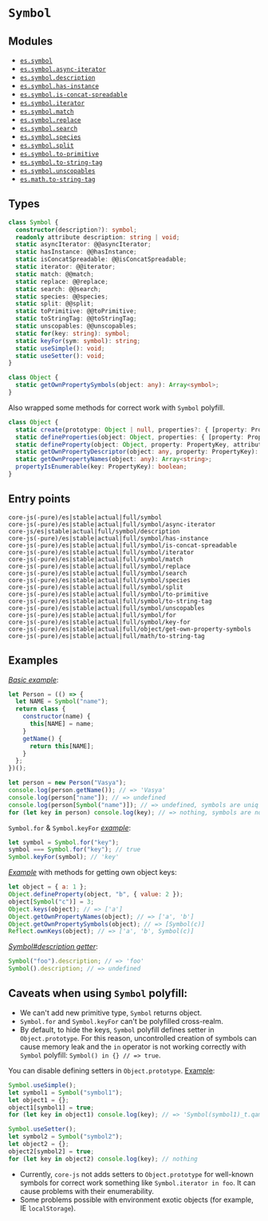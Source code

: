 # `Symbol`

## Modules

- [`es.symbol`](/packages/core-js/modules/es.symbol.js)
- [`es.symbol.async-iterator`](/packages/core-js/modules/es.symbol.async-iterator.js)
- [`es.symbol.description`](/packages/core-js/modules/es.symbol.description.js)
- [`es.symbol.has-instance`](/packages/core-js/modules/es.symbol.has-instance.js)
- [`es.symbol.is-concat-spreadable`](/packages/core-js/modules/es.symbol.is-concat-spreadable.js)
- [`es.symbol.iterator`](/packages/core-js/modules/es.symbol.iterator.js)
- [`es.symbol.match`](/packages/core-js/modules/es.symbol.match.js)
- [`es.symbol.replace`](/packages/core-js/modules/es.symbol.replace.js)
- [`es.symbol.search`](/packages/core-js/modules/es.symbol.search.js)
- [`es.symbol.species`](/packages/core-js/modules/es.symbol.species.js)
- [`es.symbol.split`](/packages/core-js/modules/es.symbol.split.js)
- [`es.symbol.to-primitive`](/packages/core-js/modules/es.symbol.to-primitive.js)
- [`es.symbol.to-string-tag`](/packages/core-js/modules/es.symbol.to-string-tag.js)
- [`es.symbol.unscopables`](/packages/core-js/modules/es.symbol.unscopables.js)
- [`es.math.to-string-tag`](/packages/core-js/modules/es.math.to-string-tag.js)

## Types

```ts
class Symbol {
  constructor(description?): symbol;
  readonly attribute description: string | void;
  static asyncIterator: @@asyncIterator;
  static hasInstance: @@hasInstance;
  static isConcatSpreadable: @@isConcatSpreadable;
  static iterator: @@iterator;
  static match: @@match;
  static replace: @@replace;
  static search: @@search;
  static species: @@species;
  static split: @@split;
  static toPrimitive: @@toPrimitive;
  static toStringTag: @@toStringTag;
  static unscopables: @@unscopables;
  static for(key: string): symbol;
  static keyFor(sym: symbol): string;
  static useSimple(): void;
  static useSetter(): void;
}

class Object {
  static getOwnPropertySymbols(object: any): Array<symbol>;
}
```

Also wrapped some methods for correct work with `Symbol` polyfill.

```ts
class Object {
  static create(prototype: Object | null, properties?: { [property: PropertyKey]: PropertyDescriptor }): Object;
  static defineProperties(object: Object, properties: { [property: PropertyKey]: PropertyDescriptor })): Object;
  static defineProperty(object: Object, property: PropertyKey, attributes: PropertyDescriptor): Object;
  static getOwnPropertyDescriptor(object: any, property: PropertyKey): PropertyDescriptor | void;
  static getOwnPropertyNames(object: any): Array<string>;
  propertyIsEnumerable(key: PropertyKey): boolean;
}
```

## Entry points

```
core-js(-pure)/es|stable|actual|full/symbol
core-js(-pure)/es|stable|actual|full/symbol/async-iterator
core-js/es|stable|actual|full/symbol/description
core-js(-pure)/es|stable|actual|full/symbol/has-instance
core-js(-pure)/es|stable|actual|full/symbol/is-concat-spreadable
core-js(-pure)/es|stable|actual|full/symbol/iterator
core-js(-pure)/es|stable|actual|full/symbol/match
core-js(-pure)/es|stable|actual|full/symbol/replace
core-js(-pure)/es|stable|actual|full/symbol/search
core-js(-pure)/es|stable|actual|full/symbol/species
core-js(-pure)/es|stable|actual|full/symbol/split
core-js(-pure)/es|stable|actual|full/symbol/to-primitive
core-js(-pure)/es|stable|actual|full/symbol/to-string-tag
core-js(-pure)/es|stable|actual|full/symbol/unscopables
core-js(-pure)/es|stable|actual|full/symbol/for
core-js(-pure)/es|stable|actual|full/symbol/key-for
core-js(-pure)/es|stable|actual|full/object/get-own-property-symbols
core-js(-pure)/es|stable|actual|full/math/to-string-tag
```

## Examples

[_Basic example_](https://goo.gl/BbvWFc):

```js
let Person = (() => {
  let NAME = Symbol("name");
  return class {
    constructor(name) {
      this[NAME] = name;
    }
    getName() {
      return this[NAME];
    }
  };
})();

let person = new Person("Vasya");
console.log(person.getName()); // => 'Vasya'
console.log(person["name"]); // => undefined
console.log(person[Symbol("name")]); // => undefined, symbols are uniq
for (let key in person) console.log(key); // => nothing, symbols are not enumerable
```

`Symbol.for` & `Symbol.keyFor` [_example_](https://goo.gl/0pdJjX):

```js
let symbol = Symbol.for("key");
symbol === Symbol.for("key"); // true
Symbol.keyFor(symbol); // 'key'
```

[_Example_](https://goo.gl/mKVOQJ) with methods for getting own object keys:

```js
let object = { a: 1 };
Object.defineProperty(object, "b", { value: 2 });
object[Symbol("c")] = 3;
Object.keys(object); // => ['a']
Object.getOwnPropertyNames(object); // => ['a', 'b']
Object.getOwnPropertySymbols(object); // => [Symbol(c)]
Reflect.ownKeys(object); // => ['a', 'b', Symbol(c)]
```

[_Symbol#description getter_](https://goo.gl/MWizfc):

```js
Symbol("foo").description; // => 'foo'
Symbol().description; // => undefined
```

## Caveats when using `Symbol` polyfill:

- We can't add new primitive type, `Symbol` returns object.
- `Symbol.for` and `Symbol.keyFor` can't be polyfilled cross-realm.
- By default, to hide the keys, `Symbol` polyfill defines setter in `Object.prototype`. For this reason, uncontrolled creation of symbols can cause memory leak and the `in` operator is not working correctly with `Symbol` polyfill: `Symbol() in {} // => true`.

You can disable defining setters in `Object.prototype`. [Example](https://goo.gl/N5UD7J):

```js
Symbol.useSimple();
let symbol1 = Symbol("symbol1");
let object1 = {};
object1[symbol1] = true;
for (let key in object1) console.log(key); // => 'Symbol(symbol1)_t.qamkg9f3q', w/o native Symbol

Symbol.useSetter();
let symbol2 = Symbol("symbol2");
let object2 = {};
object2[symbol2] = true;
for (let key in object2) console.log(key); // nothing
```

- Currently, `core-js` not adds setters to `Object.prototype` for well-known symbols for correct work something like `Symbol.iterator in foo`. It can cause problems with their enumerability.
- Some problems possible with environment exotic objects (for example, IE `localStorage`).
